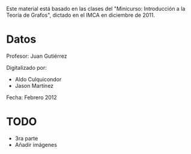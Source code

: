 Este material está basado en las clases del "Minicurso: Introducción a la Teoría de Grafos", dictado en el IMCA en diciembre de 2011.

Datos
====
Profesor: Juan Gutiérrez

Digitalizado por:

* Aldo Culquicondor
* Jason Martínez

Fecha: Febrero 2012

TODO
====
* 3ra parte
* Añadir imágenes
